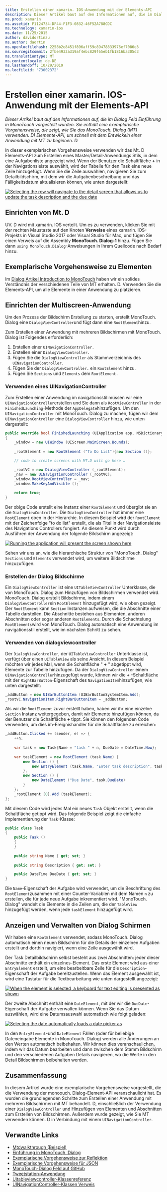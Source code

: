 ```yaml
---
title: Erstellen einer xamarin. IOS-Anwendung mit der Elements-API
description: Dieser Artikel baut auf den Informationen auf, die im Dialog Feld Einführung in MonoTouch vorgestellt wurden. Sie enthält eine exemplarische Vorgehensweise, die zeigt, wie Sie das MonoTouch. Dialog (MT) verwenden. D) Elemente-API, um schnell mit dem Entwickeln einer Anwendung mit MT zu beginnen. D.
ms.prod: xamarin
ms.assetid: F1124734-DF44-F1F3-0832-46F52A788CDC
ms.technology: xamarin-ios
ms.date: 11/25/2015
author: davidortinau
ms.author: daortin
ms.openlocfilehash: 2258b2e8451f896aff59c89478833976ef7086e3
ms.sourcegitcommit: 2fbe4932a319af4ebc829f65eb1fb1816ba305d3
ms.translationtype: MT
ms.contentlocale: de-DE
ms.lasthandoff: 10/29/2019
ms.locfileid: "73002372"
---
```

# <a name="creating-a-xamarinios-application-using-the-elements-api"></a>Erstellen einer xamarin. IOS-Anwendung mit der Elements-API

_Dieser Artikel baut auf den Informationen auf, die im Dialog Feld Einführung in MonoTouch vorgestellt wurden. Sie enthält eine exemplarische Vorgehensweise, die zeigt, wie Sie das MonoTouch. Dialog (MT) verwenden. D) Elemente-API, um schnell mit dem Entwickeln einer Anwendung mit MT zu beginnen. D._

In dieser exemplarischen Vorgehensweise verwenden wir das Mt. D Elements-API zum Erstellen eines Master/Detail-Anwendungs Stils, in dem eine Aufgabenliste angezeigt wird. Wenn der Benutzer die Schaltfläche **+** in der Navigationsleiste auswählt, wird der Tabelle für den Task eine neue Zeile hinzugefügt. Wenn Sie die Zeile auswählen, navigieren Sie zum Detailbildschirm, mit dem wir die Aufgabenbeschreibung und das Fälligkeitsdatum aktualisieren können, wie unten dargestellt:

[![](elements-api-walkthrough-images/01-task-list-app.png "Selecting the row will navigate to the detail screen that allows us to update the task description and the due date")](elements-api-walkthrough-images/01-task-list-app.png#lightbox)

## <a name="setting-up-mtd"></a>Einrichten von Mt. D

UV. D wird mit xamarin. IOS verteilt. Um es zu verwenden, klicken Sie mit der rechten Maustaste auf den Knoten **Verweise** eines xamarin. IOS-Projekts in Visual Studio 2017 oder Visual Studio für Mac, und fügen Sie einen Verweis auf die Assembly **MonoTouch. Dialog-1** hinzu. Fügen Sie dann `using MonoTouch.Dialog`-Anweisungen in Ihrem Quellcode nach Bedarf hinzu.

## <a name="elements-api-walkthrough"></a>Exemplarische Vorgehensweise zu Elementen

Im [Dialog Artikel Introduction to MonoTouch](~/ios/user-interface/monotouch.dialog/index.md) haben wir ein solides Verständnis der verschiedenen Teile von MT erhalten. D. Verwenden Sie die Elements-API, um alle Elemente in einer Anwendung zu platzieren.

## <a name="setting-up-the-multi-screen-application"></a>Einrichten der Multiscreen-Anwendung

Um den Prozess der Bildschirm Erstellung zu starten, erstellt MonoTouch. Dialog eine `DialogViewController`und fügt dann eine `RootElement`hinzu.

Zum Erstellen einer Anwendung mit mehreren Bildschirmen mit MonoTouch. Dialog ist Folgendes erforderlich:

1. Erstellen einer `UINavigationController.`
1. Erstellen einer `DialogViewController.`
1. Fügen Sie die `DialogViewController` als Stammverzeichnis des `UINavigationController.` 
1. Fügen Sie der `DialogViewController.` ein `RootElement` hinzu.
1. Fügen Sie `Sections` und `Elements` dem `RootElement.` 

### <a name="using-a-uinavigationcontroller"></a>Verwenden eines UINavigationController

Zum Erstellen einer Anwendung im navigationsstil müssen wir eine `UINavigationController`erstellen und Sie dann als `RootViewController` in der `FinishedLaunching`-Methode der `AppDelegate`hinzufügen. Um den `UINavigationController` mit MonoTouch. Dialog zu machen, fügen wir dem `UINavigationController` eine `DialogViewController` hinzu, wie unten dargestellt:

```csharp
public override bool FinishedLaunching (UIApplication app, NSDictionary options)
{
    _window = new UIWindow (UIScreen.MainScreen.Bounds);
            
    _rootElement = new RootElement ("To Do List"){new Section ()};

    // code to create screens with MT.D will go here …

    _rootVC = new DialogViewController (_rootElement);
    _nav = new UINavigationController (_rootVC);
    _window.RootViewController = _nav;
    _window.MakeKeyAndVisible ();
            
    return true;
}
```

Der obige Code erstellt eine Instanz einer `RootElement` und übergibt sie an die `DialogViewController`. Die `DialogViewController` hat immer eine `RootElement` oben in der Hierarchie. In diesem Beispiel wird der `RootElement` mit der Zeichenfolge "to do list" erstellt, die als Titel in der Navigationsleiste des Navigations Controllers fungiert. An diesem Punkt wird durch Ausführen der Anwendung der folgende Bildschirm angezeigt:

 [![](elements-api-walkthrough-images/02-to-do-list-screen-.png "Running the application will present the screen shown here")](elements-api-walkthrough-images/02-to-do-list-screen-.png#lightbox)

Sehen wir uns an, wie die hierarchische Struktur von "MonoTouch. Dialog" `Sections` und `Elements` verwendet wird, um weitere Bildschirme hinzuzufügen.

### <a name="creating-the-dialog-screens"></a>Erstellen der Dialog Bildschirme

Ein `DialogViewController` ist eine `UITableViewController` Unterklasse, die von MonoTouch. Dialog zum Hinzufügen von Bildschirmen verwendet wird. MonoTouch. Dialog erstellt Bildschirme, indem einem `DialogViewController`ein `RootElement` hinzugefügt wird, wie oben gezeigt. Der `RootElement` kann `Section` Instanzen aufweisen, die die Abschnitte einer Tabelle darstellen.
Die Abschnitte bestehen aus Elementen, anderen Abschnitten oder sogar anderen `RootElements`. Durch die Schachtelung `RootElements`wird von MonoTouch. Dialog automatisch eine Anwendung im navigationsstil erstellt, wie im nächsten Schritt zu sehen.

### <a name="using-dialogviewcontroller"></a>Verwenden von dialogviewcontroller

Der `DialogViewController`, der `UITableViewController` Unterklasse ist, verfügt über einen `UITableView` als seine Ansicht. In diesem Beispiel möchten wir jedes Mal, wenn die Schaltfläche " **+** " abgetippt wird, Elemente zur Tabelle hinzufügen. Da der `DialogViewController` einem `UINavigationController`hinzugefügt wurde, können wir die **+** -Schaltfläche mit der `RightBarButton`-Eigenschaft des `NavigationItem`hinzufügen, wie unten dargestellt:

```csharp
_addButton = new UIBarButtonItem (UIBarButtonSystemItem.Add);
_rootVC.NavigationItem.RightBarButtonItem = _addButton;
```

Als wir die `RootElement` zuvor erstellt haben, haben wir ihr eine einzelne `Section` Instanz weitergegeben, damit wir Elemente hinzufügen können, da der Benutzer die Schaltfläche **+** tippt. Sie können den folgenden Code verwenden, um dies im-Ereignishandler für die Schaltfläche zu erreichen:

```csharp
_addButton.Clicked += (sender, e) => {                
    ++n;
                
    var task = new Task{Name = "task " + n, DueDate = DateTime.Now};
                
    var taskElement = new RootElement (task.Name) {
        new Section () {
            new EntryElement (task.Name, "Enter task description", task.Description)
        },
        new Section () {
            new DateElement ("Due Date", task.DueDate)
        }
    };
    _rootElement [0].Add (taskElement);
};
```

Mit diesem Code wird jedes Mal ein neues `Task` Objekt erstellt, wenn die Schaltfläche getippt wird. Das folgende Beispiel zeigt die einfache Implementierung der `Task`-Klasse:

```csharp
public class Task
{   
    public Task ()
    {
    }
      
    public string Name { get; set; }
        
    public string Description { get; set; }

    public DateTime DueDate { get; set; }
}
```

Die `Name`-Eigenschaft der Aufgabe wird verwendet, um die Beschriftung des `RootElement`zusammen mit einer Counter-Variablen mit dem Namen `n` zu erstellen, die für jede neue Aufgabe inkrementiert wird. "MonoTouch. Dialog" wandelt die Elemente in die Zeilen um, die der `TableView` hinzugefügt werden, wenn jede `taskElement` hinzugefügt wird.

## <a name="presenting-and-managing-dialog-screens"></a>Anzeigen und Verwalten von Dialog Schirmen

Wir haben eine `RootElement` verwendet, sodass MonoTouch. Dialog automatisch einen neuen Bildschirm für die Details der einzelnen Aufgaben erstellt und dorthin navigiert, wenn eine Zeile ausgewählt wird.

Der Task Detailbildschirm selbst besteht aus zwei Abschnitten: jeder dieser Abschnitte enthält ein einzelnes-Element. Das erste Element wird aus einer `EntryElement` erstellt, um eine bearbeitbare Zeile für die `Description`-Eigenschaft der Aufgabe bereitzustellen. Wenn das Element ausgewählt ist, wird eine Tastatur für die Textbearbeitung wie unten dargestellt angezeigt:

 [![](elements-api-walkthrough-images/03-create-task.png "When the element is selected, a keyboard for text editing is presented as shown")](elements-api-walkthrough-images/03-create-task.png#lightbox)

Der zweite Abschnitt enthält eine `DateElement`, mit der wir die `DueDate`-Eigenschaft der Aufgabe verwalten können. Wenn Sie das Datum auswählen, wird eine Datumsauswahl automatisch wie folgt geladen:

 [![](elements-api-walkthrough-images/04-date-picker.png "Selecting the date automatically loads a date picker as")](elements-api-walkthrough-images/04-date-picker.png#lightbox)

In den `EntryElement`-und `DateElement` Fällen (oder für beliebige Dateneingabe Elemente in MonoTouch. Dialog) werden alle Änderungen an den Werten automatisch beibehalten. Wir können dies veranschaulichen, indem wir das Datum bearbeiten und dann zwischen dem Stamm Bildschirm und den verschiedenen Aufgaben Details navigieren, wo die Werte in den Detail Bildschirmen beibehalten werden.

## <a name="summary"></a>Zusammenfassung

In diesem Artikel wurde eine exemplarische Vorgehensweise vorgestellt, die die Verwendung der monoouch. Dialog-Element-API veranschaulicht hat. Es wurden die grundlegenden Schritte zum Erstellen einer Anwendung mit mehreren Bildschirmen mit MT behandelt. D, einschließlich der Verwendung einer `DialogViewController` und Hinzufügen von Elementen und Abschnitten zum Erstellen von Bildschirmen. Außerdem wurde gezeigt, wie Sie MT verwenden können. D in Verbindung mit einem `UINavigationController`.

## <a name="related-links"></a>Verwandte Links

- [Mtdwalkthrough (Beispiel)](https://docs.microsoft.com/samples/xamarin/ios-samples/mtdwalkthrough)
- [Einführung in MonoTouch. Dialog](~/ios/user-interface/monotouch.dialog/index.md)
- [Exemplarische Vorgehensweise zur Reflektion](~/ios/user-interface/monotouch.dialog/reflection-api-walkthrough.md)
- [Exemplarische Vorgehensweise für JSON](~/ios/user-interface/monotouch.dialog/json-element-walkthrough.md)
- [MonoTouch-Dialog Feld auf GitHub](https://github.com/migueldeicaza/MonoTouch.Dialog)
- [Tweetstation-Anwendung](https://github.com/migueldeicaza/TweetStation)
- [Uitableviewcontroller-Klassenreferenz](https://developer.apple.com/library/ios/#DOCUMENTATION/UIKit/Reference/UITableViewController_Class/Reference/Reference.html)
- [UINavigationController-Klassen Verweis](https://developer.apple.com/library/ios/#documentation/UIKit/Reference/UINavigationController_Class/Reference/Reference.html)
